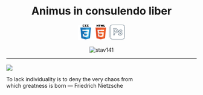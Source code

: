 
<h1 align="center">Animus in consulendo liber</h1>
<p align="center"><a href="https://www.w3schools.com/css/" target="_blank" rel="noreferrer"><img src="https://raw.githubusercontent.com/devicons/devicon/master/icons/css3/css3-original-wordmark.svg" alt="css3" width="40" height="40"/></a><a href="https://www.w3.org/html/" target="_blank" rel="noreferrer"><img src="https://raw.githubusercontent.com/devicons/devicon/master/icons/html5/html5-original-wordmark.svg" alt="html5" width="40" height="40"/></a> <a href="https://www.photoshop.com/en" target="_blank" rel="noreferrer"><img src="https://raw.githubusercontent.com/devicons/devicon/master/icons/photoshop/photoshop-line.svg" alt="photoshop" width="40" height="40"/></a></p>
<p align='center'><img align='center' src="https://github-readme-stats.vercel.app/api/top-langs?username=stav141&show_icons=true&locale=en&layout=compact" alt="stav141" /></p>
<hr>
<img align='center' src="https://media2.giphy.com/media/v1.Y2lkPTc5MGI3NjExYnp5MzZvdDZieTFzMG96ZmFoY2RvaW14OGV5ZGVvdzZ2NDA5bGF3ZyZlcD12MV9pbnRlcm5hbF9naWZfYnlfaWQmY3Q9Zw/tUnSstz3Xa17a/giphy.webp" width="350" height="auto"/>
<p>To lack individuality is to deny the very chaos from<br /> which greatness is born
― Friedrich Nietzsche</p>


